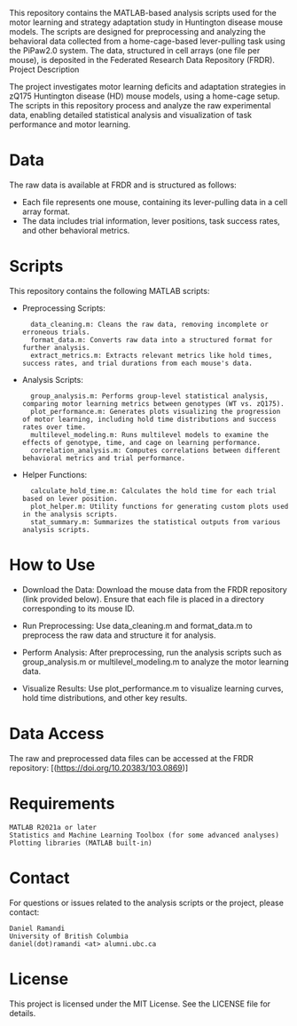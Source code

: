 This repository contains the MATLAB-based analysis scripts used for the motor learning and strategy adaptation study in Huntington disease mouse models. The scripts are designed for preprocessing and analyzing the behavioral data collected from a home-cage-based lever-pulling task using the PiPaw2.0 system. The data, structured in cell arrays (one file per mouse), is deposited in the Federated Research Data Repository (FRDR).
Project Description

The project investigates motor learning deficits and adaptation strategies in zQ175 Huntington disease (HD) mouse models, using a home-cage setup. The scripts in this repository process and analyze the raw experimental data, enabling detailed statistical analysis and visualization of task performance and motor learning.

# Data

The raw data is available at FRDR and is structured as follows:

- Each file represents one mouse, containing its lever-pulling data in a cell array format.
- The data includes trial information, lever positions, task success rates, and other behavioral metrics.

# Scripts

This repository contains the following MATLAB scripts:

- Preprocessing Scripts:

        data_cleaning.m: Cleans the raw data, removing incomplete or erroneous trials.
        format_data.m: Converts raw data into a structured format for further analysis.
        extract_metrics.m: Extracts relevant metrics like hold times, success rates, and trial durations from each mouse's data.

- Analysis Scripts:

        group_analysis.m: Performs group-level statistical analysis, comparing motor learning metrics between genotypes (WT vs. zQ175).
        plot_performance.m: Generates plots visualizing the progression of motor learning, including hold time distributions and success rates over time.
        multilevel_modeling.m: Runs multilevel models to examine the effects of genotype, time, and cage on learning performance.
        correlation_analysis.m: Computes correlations between different behavioral metrics and trial performance.

- Helper Functions:
 
        calculate_hold_time.m: Calculates the hold time for each trial based on lever position.
        plot_helper.m: Utility functions for generating custom plots used in the analysis scripts.
        stat_summary.m: Summarizes the statistical outputs from various analysis scripts.

# How to Use

- Download the Data: Download the mouse data from the FRDR repository (link provided below). Ensure that each file is placed in a directory corresponding to its mouse ID.

- Run Preprocessing: Use data_cleaning.m and format_data.m to preprocess the raw data and structure it for analysis.

- Perform Analysis: After preprocessing, run the analysis scripts such as group_analysis.m or multilevel_modeling.m to analyze the motor learning data.

- Visualize Results: Use plot_performance.m to visualize learning curves, hold time distributions, and other key results.

# Data Access

The raw and preprocessed data files can be accessed at the FRDR repository:
[(https://doi.org/10.20383/103.0869)]
# Requirements

    MATLAB R2021a or later
    Statistics and Machine Learning Toolbox (for some advanced analyses)
    Plotting libraries (MATLAB built-in)

# Contact

For questions or issues related to the analysis scripts or the project, please contact:

    Daniel Ramandi
    University of British Columbia
    daniel(dot)ramandi <at> alumni.ubc.ca

# License

This project is licensed under the MIT License. See the LICENSE file for details.
